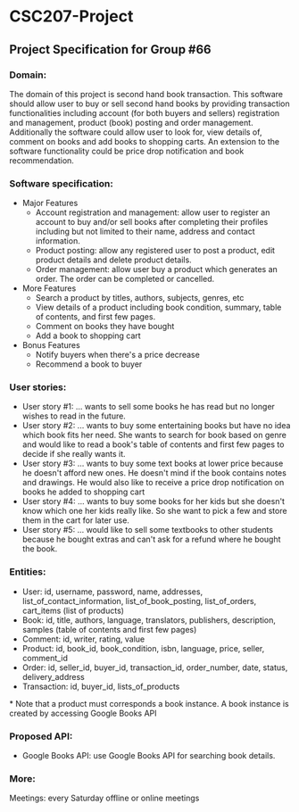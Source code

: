 # CSC207-Project

## Project Specification for Group #66

### Domain:
The domain of this project is second hand book transaction. This software should allow user to buy or sell second hand books by providing transaction functionalities including account (for both buyers and sellers) registration and management, product (book) posting and order management. Additionally the software could allow user to look for, view details of, comment on books and add books to shopping carts. An extension to the software functionality could be price drop notification and book recommendation.

### Software specification:
+ Major Features
  - Account registration and management: allow user to register an account to buy and/or sell books after completing their profiles including but not limited to their name, address and contact information.
  - Product posting: allow any registered user to post a product, edit product details and delete product details.
  - Order management: allow user buy a product which generates an order. The order can be completed or cancelled.
+ More Features
  - Search a product by titles, authors, subjects, genres, etc
  - View details of a product including book condition, summary, table of contents, and first few pages.
  - Comment on books they have bought
  - Add a book to shopping cart
+ Bonus Features
  - Notify buyers when there's a price decrease
  - Recommend a book to buyer

### User stories:
- User story #1: ... wants to sell some books he has read but no longer wishes to read in the future.
- User story #2: ... wants to buy some entertaining books but have no idea which book fits her need. She wants to search for book  based on genre and would like to read a book's table of contents and first few pages to decide if she really wants it.
- User story #3: ... wants to buy some text books at lower price because he doesn't afford new ones. He doesn't mind if the book contains notes and drawings. He would also like to receive a price drop notification on books he added to shopping cart
- User story #4: ... wants to buy some books for her kids but she doesn't know which one her kids really like. So she want to pick a few and store them in the cart for later use.
- User story #5: ... would like to sell some textbooks to other students because he bought extras and can't ask for a refund where he bought the book.

### Entities:
- User: id, username, password, name, addresses, list_of_contact_information, list_of_book_posting, list_of_orders, cart_items (list of products)
- Book: id, title, authors, language, translators, publishers, description, samples (table of contents and first few pages)
- Comment: id, writer, rating, value
- Product: id, book_id, book_condition, isbn, language, price, seller, comment_id
- Order: id, seller_id, buyer_id, transaction_id, order_number, date, status, delivery_address
- Transaction: id, buyer_id, lists_of_products

\* Note that a product must corresponds a book instance. A book instance is created by accessing Google Books API

### Proposed API:
- Google Books API: use Google Books API for searching book details.

### More:
Meetings: every Saturday offline or online meetings


